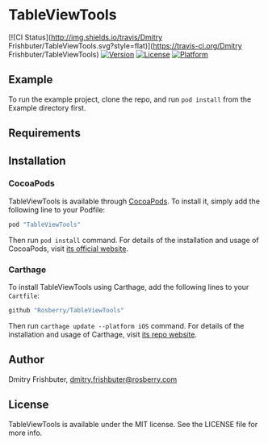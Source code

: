 # TableViewTools

[![CI Status](http://img.shields.io/travis/Dmitry Frishbuter/TableViewTools.svg?style=flat)](https://travis-ci.org/Dmitry Frishbuter/TableViewTools)
[![Version](https://img.shields.io/cocoapods/v/TableViewTools.svg?style=flat)](http://cocoapods.org/pods/TableViewTools)
[![License](https://img.shields.io/cocoapods/l/TableViewTools.svg?style=flat)](http://cocoapods.org/pods/TableViewTools)
[![Platform](https://img.shields.io/cocoapods/p/TableViewTools.svg?style=flat)](http://cocoapods.org/pods/TableViewTools)

## Example

To run the example project, clone the repo, and run `pod install` from the Example directory first.

## Requirements

## Installation
### CocoaPods

TableViewTools is available through [CocoaPods](http://cocoapods.org). To install
it, simply add the following line to your Podfile:

```ruby
pod "TableViewTools"
```

Then run `pod install` command. For details of the installation and usage of CocoaPods, visit [its official website](https://cocoapods.org).

### Carthage

To install TableViewTools using Carthage, add the following lines to your `Cartfile`:

```ruby
github "Rosberry/TableViewTools"
```

Then run `carthage update --platform iOS` command. For details of the installation and usage of Carthage, visit [its  repo website](https://github.com/Carthage/Carthage).

## Author

Dmitry Frishbuter, dmitry.frishbuter@rosberry.com

## License

TableViewTools is available under the MIT license. See the LICENSE file for more info.
